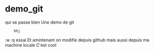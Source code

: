 demo_git
========

qui se passe bien
		Une demo de git
		
		hhj
		
:w
:q
essai
Et amintenant on modifie depuis github
mais aussi depuis ma machine locale
C'est cool
